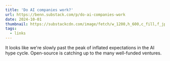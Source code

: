 ```yaml
---
title: 'Do AI companies work?'
url: https://benn.substack.com/p/do-ai-companies-work
date: 2024-10-01
thumbnail: https://substackcdn.com/image/fetch/w_1200,h_600,c_fill,f_jpg,q_auto:good,fl_progressive:steep,g_auto/https%3A%2F%2Fsubstack-post-media.s3.amazonaws.com%2Fpublic%2Fimages%2F2ec1c7ad-3195-4860-a7a7-a800dfeb58b2_1440x808.png
tags:
  - links
---
```


It looks like we're slowly past the peak of inflated expectations in the AI hype cycle. Open-source is catching up to the many well-funded ventures.
